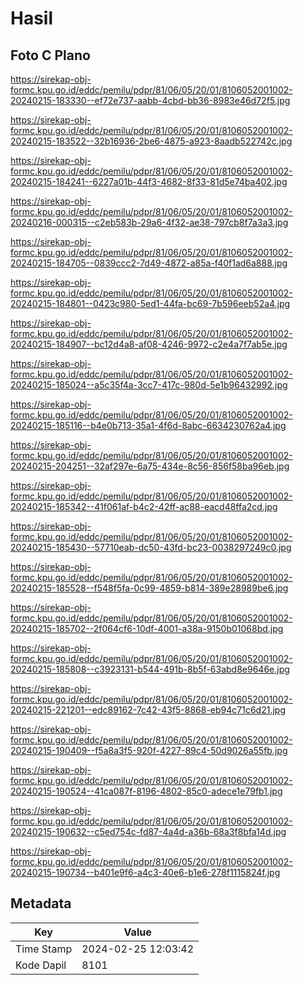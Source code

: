 # Hasil

## Foto C Plano

https://sirekap-obj-formc.kpu.go.id/eddc/pemilu/pdpr/81/06/05/20/01/8106052001002-20240215-183330--ef72e737-aabb-4cbd-bb36-8983e46d72f5.jpg

https://sirekap-obj-formc.kpu.go.id/eddc/pemilu/pdpr/81/06/05/20/01/8106052001002-20240215-183522--32b16936-2be6-4875-a923-8aadb522742c.jpg

https://sirekap-obj-formc.kpu.go.id/eddc/pemilu/pdpr/81/06/05/20/01/8106052001002-20240215-184241--6227a01b-44f3-4682-8f33-81d5e74ba402.jpg

https://sirekap-obj-formc.kpu.go.id/eddc/pemilu/pdpr/81/06/05/20/01/8106052001002-20240216-000315--c2eb583b-29a6-4f32-ae38-797cb8f7a3a3.jpg

https://sirekap-obj-formc.kpu.go.id/eddc/pemilu/pdpr/81/06/05/20/01/8106052001002-20240215-184705--0839ccc2-7d49-4872-a85a-f40f1ad6a888.jpg

https://sirekap-obj-formc.kpu.go.id/eddc/pemilu/pdpr/81/06/05/20/01/8106052001002-20240215-184801--0423c980-5ed1-44fa-bc69-7b596eeb52a4.jpg

https://sirekap-obj-formc.kpu.go.id/eddc/pemilu/pdpr/81/06/05/20/01/8106052001002-20240215-184907--bc12d4a8-af08-4246-9972-c2e4a7f7ab5e.jpg

https://sirekap-obj-formc.kpu.go.id/eddc/pemilu/pdpr/81/06/05/20/01/8106052001002-20240215-185024--a5c35f4a-3cc7-417c-980d-5e1b96432992.jpg

https://sirekap-obj-formc.kpu.go.id/eddc/pemilu/pdpr/81/06/05/20/01/8106052001002-20240215-185116--b4e0b713-35a1-4f6d-8abc-6634230762a4.jpg

https://sirekap-obj-formc.kpu.go.id/eddc/pemilu/pdpr/81/06/05/20/01/8106052001002-20240215-204251--32af297e-6a75-434e-8c56-856f58ba96eb.jpg

https://sirekap-obj-formc.kpu.go.id/eddc/pemilu/pdpr/81/06/05/20/01/8106052001002-20240215-185342--41f061af-b4c2-42ff-ac88-eacd48ffa2cd.jpg

https://sirekap-obj-formc.kpu.go.id/eddc/pemilu/pdpr/81/06/05/20/01/8106052001002-20240215-185430--57710eab-dc50-43fd-bc23-0038297249c0.jpg

https://sirekap-obj-formc.kpu.go.id/eddc/pemilu/pdpr/81/06/05/20/01/8106052001002-20240215-185528--f548f5fa-0c99-4859-b814-389e28989be6.jpg

https://sirekap-obj-formc.kpu.go.id/eddc/pemilu/pdpr/81/06/05/20/01/8106052001002-20240215-185702--2f064cf6-10df-4001-a38a-9150b01068bd.jpg

https://sirekap-obj-formc.kpu.go.id/eddc/pemilu/pdpr/81/06/05/20/01/8106052001002-20240215-185808--c3923131-b544-491b-8b5f-63abd8e9646e.jpg

https://sirekap-obj-formc.kpu.go.id/eddc/pemilu/pdpr/81/06/05/20/01/8106052001002-20240215-221201--edc89162-7c42-43f5-8868-eb94c71c6d21.jpg

https://sirekap-obj-formc.kpu.go.id/eddc/pemilu/pdpr/81/06/05/20/01/8106052001002-20240215-190409--f5a8a3f5-920f-4227-89c4-50d9026a55fb.jpg

https://sirekap-obj-formc.kpu.go.id/eddc/pemilu/pdpr/81/06/05/20/01/8106052001002-20240215-190524--41ca087f-8196-4802-85c0-adece1e79fb1.jpg

https://sirekap-obj-formc.kpu.go.id/eddc/pemilu/pdpr/81/06/05/20/01/8106052001002-20240215-190632--c5ed754c-fd87-4a4d-a36b-68a3f8bfa14d.jpg

https://sirekap-obj-formc.kpu.go.id/eddc/pemilu/pdpr/81/06/05/20/01/8106052001002-20240215-190734--b401e9f6-a4c3-40e6-b1e6-278f1115824f.jpg


## Metadata

| Key        | Value               |
| ---------- | ------------------- |
| Time Stamp | 2024-02-25 12:03:42 |
| Kode Dapil | 8101                |



